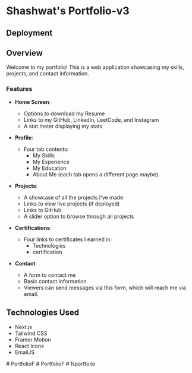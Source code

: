 # Shashwat's Portfolio-v3

## Deployment

## Overview
Welcome to my portfolio! This is a web application showcasing my skills, projects, and contact information. 

### Features
- **Home Screen**: 
  <!-- - My picture -->
  - Options to download my Resume
  - Links to my GitHub, LinkedIn, LeetCode, and Instagram
  - A stat meter displaying my stats

- **Profile**: 
  - Four tab contents: 
    - My Skills
    - My Experience
    - My Education
    - About Me (each tab opens a different page maybe)

- **Projects**: 
  - A showcase of all the projects I've made 
  - Links to view live projects (if deployed) 
  - Links to GitHub 
  - A slider option to browse through all projects

- **Certifications**: 
  - Four links to certificates I earned in:
    - Technologies
    - certification

- **Contact**: 
  - A form to contact me
  - Basic contact information 
  - Viewers can send messages via this form, which will reach me via email.

## Technologies Used
- Next.js
- Tailwind CSS
- Framer Motion
- React Icons
- EmailJS


#   P o r t f o l i o F  
 #   P o r t f o l i o F  
 #   N p o r t f o l i o  
 